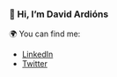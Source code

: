 ### 👋 Hi, I’m David Ardións

🌍 You can find me:
- [LinkedIn](https://www.linkedin.com/in/davidardions)
- [Twitter](https://twitter.com/davidardions)


<!---
ardions/ardions is a ✨ special ✨ repository because its `README.md` (this file) appears on your GitHub profile.
You can click the Preview link to take a look at your changes.
--->
